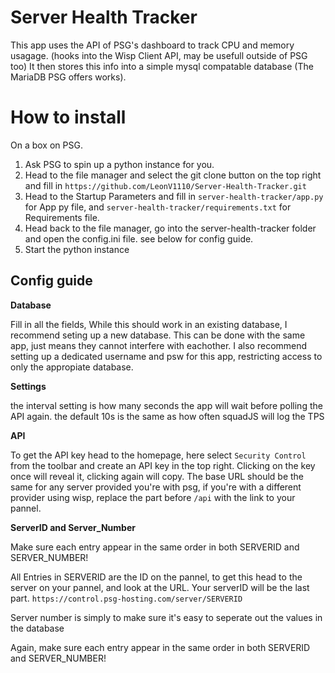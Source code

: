 # Server Health Tracker

This app uses the API of PSG's dashboard to track CPU and memory usagage. (hooks into the Wisp Client API, may be usefull outside of PSG too)
It then stores this info into a simple mysql compatable database (The MariaDB PSG offers works).

# How to install

On a box on PSG.
1. Ask PSG to spin up a python instance for you.
2. Head to the file manager and select the git clone button on the top right and fill in `https://github.com/LeonV1110/Server-Health-Tracker.git`
3. Head to the Startup Parameters and fill in `server-health-tracker/app.py` for App py file, and `server-health-tracker/requirements.txt` for Requirements file.
4. Head back to the file manager, go into the server-health-tracker folder and open the config.ini file. see below for config guide.
5. Start the python instance

## Config guide
**Database**

Fill in all the fields, While this should work in an existing database, I recommend seting up a new database. This can be done with the same app, just means they cannot interfere with eachother. I also recommend setting up a dedicated username and psw for this app, restricting access to only the appropiate database.

**Settings**

the interval setting is how many seconds the app will wait before polling the API again. the default 10s is the same as how often squadJS will log the TPS

**API**

To get the API key head to the homepage, here select `Security Control` from the toolbar and create an API key in the top right. Clicking on the key once will reveal it, clicking again will copy.
The base URL should be the same for any server provided you're with psg, if you're with a different provider using wisp, replace the part before `/api` with the link to your pannel.

**ServerID and Server_Number**

Make sure each entry appear in the same order in both SERVERID and SERVER_NUMBER!

All Entries in SERVERID are the ID on the pannel, to get this head to the server on your pannel, and look at the URL. Your serverID will be the last part. `https://control.psg-hosting.com/server/SERVERID`

Server number is simply to make sure it's easy to seperate out the values in the database

Again, make sure each entry appear in the same order in both SERVERID and SERVER_NUMBER!
